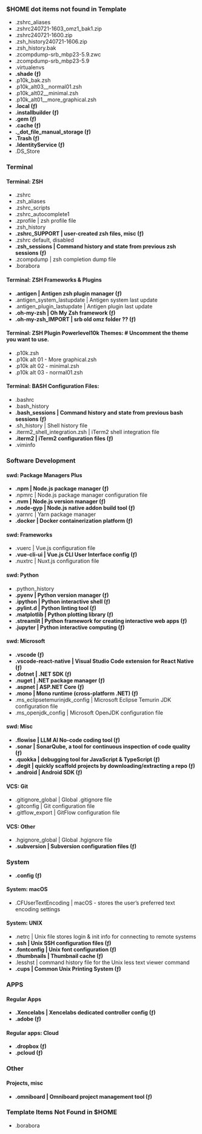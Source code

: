 ### $HOME dot items not found in Template
- .zshrc_aliases
- .zshrc240721-1603_omz1_bak1.zip
- .zshrc240721-1600.zip
- .zsh_history240721-1606.zip
- .zsh_history.bak
- .zcompdump-srb_mbp23-5.9.zwc
- .zcompdump-srb_mbp23-5.9
- .virtualenvs
- **.shade (ƒ)**
- .p10k_bak.zsh
- .p10k_alt03__normal01.zsh
- .p10k_alt02__minimal.zsh
- .p10k_alt01__more_graphical.zsh
- **.local (ƒ)**
- **.installbuilder (ƒ)**
- **.gem (ƒ)**
- **.cache (ƒ)**
- **._dot_file_manual_storage (ƒ)**
- **.Trash (ƒ)**
- **.IdentityService (ƒ)**
- .DS_Store
### Terminal

#### Terminal: ZSH

- .zshrc
- .zsh_aliases
- .zshrc_scripts
- .zshrc_autocomplete1
- .zprofile | zsh profile file
- .zsh_history
- **.zshrc_SUPPORT | user-created zsh files, misc (ƒ)**
- .zshrc default, disabled
- **.zsh_sessions | Command history and state from previous zsh sessions (ƒ)**
- .zcompdump | zsh completion dump file
- .borabora

#### Terminal: ZSH Frameworks & Plugins

- **.antigen | Antigen zsh plugin manager (ƒ)**
- .antigen_system_lastupdate | Antigen system last update
- .antigen_plugin_lastupdate | Antigen plugin last update
- **.oh-my-zsh | Oh My Zsh framework (ƒ)**
- **.oh-my-zsh_IMPORT | srb old omz folder ?? (ƒ)**

#### Terminal: ZSH Plugin Powerlevel10k Themes: # Uncomment the theme you want to use.

- .p10k.zsh
- .p10k alt 01 - More graphical.zsh
- .p10k alt 02 - minimal.zsh
- .p10k alt 03 - normal01.zsh

#### Terminal: BASH Configuration Files:

- .bashrc
- .bash_history
- **.bash_sessions | Command history and state from previous bash sessions (ƒ)**
- .sh_history | Shell history file
- .iterm2_shell_integration.zsh | iTerm2 shell integration file
- **.iterm2 | iTerm2 configuration files (ƒ)**
- .viminfo

### Software Development

#### swd: Package Managers Plus

- **.npm | Node.js package manager (ƒ)**
- .npmrc | Node.js package manager configuration file
- **.nvm | Node.js version manager (ƒ)**
- **.node-gyp | Node.js native addon build tool (ƒ)**
- .yarnrc | Yarn package manager
- **.docker | Docker containerization platform (ƒ)**

#### swd: Frameworks

- .vuerc | Vue.js configuration file
- **.vue-cli-ui | Vue.js CLI User Interface config (ƒ)**
- .nuxtrc | Nuxt.js configuration file

#### swd: Python

- .python_history
- **.pyenv | Python version manager (ƒ)**
- **.ipython | Python interactive shell (ƒ)**
- **.pylint.d | Python linting tool (ƒ)**
- **.matplotlib | Python plotting library (ƒ)**
- **.streamlit | Python framework for creating interactive web apps (ƒ)**
- **.jupyter | Python interactive computing (ƒ)**

#### swd: Microsoft

- **.vscode (ƒ)**
- **.vscode-react-native | Visual Studio Code extension for React Native (ƒ)**
- **.dotnet | .NET SDK (ƒ)**
- **.nuget | .NET package manager (ƒ)**
- **.aspnet | ASP.NET Core (ƒ)**
- **.mono | Mono runtime (cross-platform .NET) (ƒ)**
- .ms_eclipsetemurinjdk_config | Microsoft Eclipse Temurin JDK configuration file
- .ms_openjdk_config | Microsoft OpenJDK configuration file

#### swd: Misc

- **.flowise | LLM AI No-code coding tool (ƒ)**
- **.sonar | SonarQube, a tool for continuous inspection of code quality (ƒ)**
- **.quokka | debugging tool for JavaScript & TypeScript (ƒ)**
- **.degit | quickly scaffold projects by downloading/extracting a repo (ƒ)**
- **.android | Android SDK (ƒ)**

#### VCS: Git

- .gitignore_global | Global .gitignore file
- .gitconfig | Git configuration file
- .gitflow_export | GitFlow configuration file

#### VCS: Other

- .hgignore_global | Global .hgignore file
- **.subversion | Subversion configuration files (ƒ)**

### System

- **.config (ƒ)**

#### System: macOS

- .CFUserTextEncoding | macOS - stores the user’s preferred text encoding settings

#### System: UNIX

- .netrc | Unix file stores login & init info for connecting to remote systems
- **.ssh | Unix SSH configuration files (ƒ)**
- **.fontconfig | Unix font configuration (ƒ)**
- **.thumbnails | Thumbnail cache (ƒ)**
- .lesshst | command history file for the Unix less text viewer command
- **.cups | Common Unix Printing System (ƒ)**

### APPS

#### Regular Apps

- **.Xencelabs | Xencelabs dedicated controller config (ƒ)**
- **.adobe (ƒ)**

#### Regular apps: Cloud

- **.dropbox (ƒ)**
- **.pcloud (ƒ)**

### Other

#### Projects, misc

- **.omniboard | Omniboard project management tool (ƒ)**

### Template Items Not Found in $HOME
- .borabora
